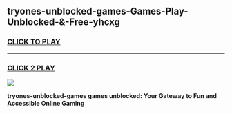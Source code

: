 
## tryones-unblocked-games-Games-Play-Unblocked-&-Free-yhcxg
<h3>
<a href="https://premium76.site?title=tryones-unblocked-games&ref=24A">CLICK TO PLAY</a></h3>
<hr>

<h3>
<a href="https://premium76.site?title=tryones-unblocked-games&ref=24A">CLICK 2 PLAY</a>
  
</h3>

<a href="https://premium76.site?title=tryones-unblocked-games&ref=24A"><img src="https://clearcache.store/games.png"></a>


**tryones-unblocked-games games unblocked: Your Gateway to Fun and Accessible Online Gaming**
